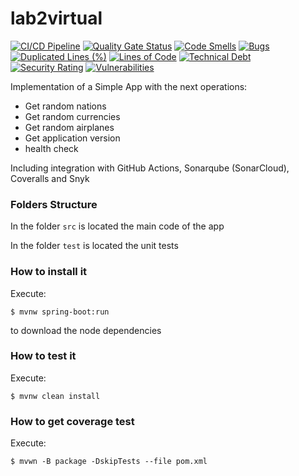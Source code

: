 # lab2virtual
[![CI/CD Pipeline](https://github.com/juangomez77udea/lab2virtual/actions/workflows/build.yml/badge.svg)](https://github.com/juangomez77udea/lab2virtual/actions/workflows/build.yml)
[![Quality Gate Status](https://sonarcloud.io/api/project_badges/measure?project=juangomez77udea_lab2virtual&metric=alert_status)](https://sonarcloud.io/summary/new_code?id=juangomez77udea_lab2virtual)
[![Code Smells](https://sonarcloud.io/api/project_badges/measure?project=juangomez77udea_lab2virtual&metric=code_smells)](https://sonarcloud.io/summary/new_code?id=juangomez77udea_lab2virtual)
[![Bugs](https://sonarcloud.io/api/project_badges/measure?project=juangomez77udea_lab2virtual&metric=bugs)](https://sonarcloud.io/summary/new_code?id=juangomez77udea_lab2virtual)
[![Duplicated Lines (%)](https://sonarcloud.io/api/project_badges/measure?project=juangomez77udea_lab2virtual&metric=duplicated_lines_density)](https://sonarcloud.io/summary/new_code?id=juangomez77udea_lab2virtual)
[![Lines of Code](https://sonarcloud.io/api/project_badges/measure?project=juangomez77udea_lab2virtual&metric=ncloc)](https://sonarcloud.io/summary/new_code?id=juangomez77udea_lab2virtual)
[![Technical Debt](https://sonarcloud.io/api/project_badges/measure?project=juangomez77udea_lab2virtual&metric=sqale_index)](https://sonarcloud.io/summary/new_code?id=juangomez77udea_lab2virtual)
[![Security Rating](https://sonarcloud.io/api/project_badges/measure?project=juangomez77udea_lab2virtual&metric=security_rating)](https://sonarcloud.io/summary/new_code?id=juangomez77udea_lab2virtual)
[![Vulnerabilities](https://sonarcloud.io/api/project_badges/measure?project=juangomez77udea_lab2virtual&metric=vulnerabilities)](https://sonarcloud.io/summary/new_code?id=juangomez77udea_lab2virtual)

Implementation of a Simple App with the next operations:

* Get random nations
* Get random currencies
* Get random airplanes
* Get application version
* health check

Including integration with GitHub Actions, Sonarqube (SonarCloud), Coveralls and Snyk

### Folders Structure

In the folder `src` is located the main code of the app

In the folder `test` is located the unit tests

### How to install it

Execute:

```shell
$ mvnw spring-boot:run
```
to download the node dependencies

### How to test it

Execute:

```shell
$ mvnw clean install
```

### How to get coverage test

Execute:

```shell
$ mvwn -B package -DskipTests --file pom.xml
```